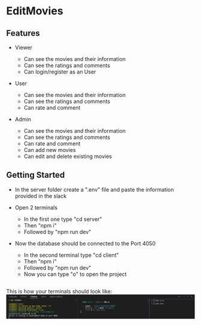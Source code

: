 # EditMovies

## Features

- Viewer

  - Can see the movies and their information
  - Can see the ratings and comments
  - Can login/register as an User

- User

  - Can see the movies and their information
  - Can see the ratings and comments
  - Can rate and comment

- Admin
  - Can see the movies and their information
  - Can see the ratings and comments
  - Can rate and comment
  - Can add new movies
  - Can edit and delete existing movies

## Getting Started

- In the server folder create a ".env" file and paste the information provided in the slack

- Open 2 terminals

  - In the first one type "cd server"
  - Then "npm i"
  - Followed by "npm run dev"

- Now the database should be connected to the Port 4050

  - In the second terminal type "cd client"
  - Then "npm i"
  - Followed by "npm run dev"
  - Now you can type "o" to open the project

##

This is how your terminals should look like:
![Local Image](terminals.png)

